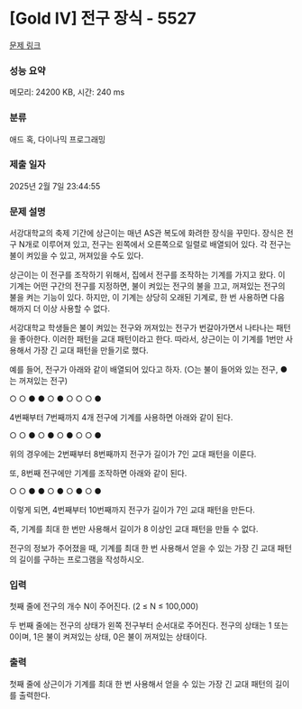 # [Gold IV] 전구 장식 - 5527 

[문제 링크](https://www.acmicpc.net/problem/5527) 

### 성능 요약

메모리: 24200 KB, 시간: 240 ms

### 분류

애드 혹, 다이나믹 프로그래밍

### 제출 일자

2025년 2월 7일 23:44:55

### 문제 설명

<p>서강대학교의 축제 기간에 상근이는 매년 AS관 복도에 화려한 장식을 꾸민다. 장식은 전구 N개로 이루어져 있고, 전구는 왼쪽에서 오른쪽으로 일렬로 배열되어 있다. 각 전구는 불이 켜있을 수 있고, 꺼져있을 수도 있다.</p>

<p>상근이는 이 전구를 조작하기 위해서, 집에서 전구를 조작하는 기계를 가지고 왔다. 이 기계는 어떤 구간의 전구를 지정하면, 불이 켜있는 전구의 불을 끄고, 꺼져있는 전구의 불을 켜는 기능이 있다. 하지만, 이 기계는 상당히 오래된 기계로, 한 번 사용하면 다음 해까지 더 이상 사용할 수 없다.</p>

<p>서강대학교 학생들은 불이 켜있는 전구와 꺼져있는 전구가 번갈아가면서 나타나는 패턴을 좋아한다. 이러한 패턴을 교대 패턴이라고 한다. 따라서, 상근이는 이 기계를 1번만 사용해서 가장 긴 교대 패턴을 만들기로 했다.</p>

<p>예를 들어, 전구가 아래와 같이 배열되어 있다고 하자. (○는 불이 들어와 있는 전구, ●는 꺼져있는 전구)</p>

<p>○ ○ ● ● ○ ● ○ ○ ○ ●</p>

<p>4번째부터 7번째까지 4개 전구에 기계를 사용하면 아래와 같이 된다.</p>

<p>○ ○ ● ○ ● ○ ● ○ ○ ●</p>

<p>위의 경우에는 2번째부터 8번째까지 전구가 길이가 7인 교대 패턴을 이룬다.</p>

<p>또, 8번째 전구에만 기계를 조작하면 아래와 같이 된다.</p>

<p>○ ○ ● ● ○ ● ○ ● ○ ●</p>

<p>이렇게 되면, 4번째부터 10번째까지 전구가 길이가 7인 교대 패턴을 만든다.</p>

<p>즉, 기계를 최대 한 번만 사용해서 길이가 8 이상인 교대 패턴을 만들 수 없다.</p>

<p>전구의 정보가 주어졌을 때, 기계를 최대 한 번 사용해서 얻을 수 있는 가장 긴 교대 패턴의 길이를 구하는 프로그램을 작성하시오.</p>

### 입력 

 <p>첫째 줄에 전구의 개수 N이 주어진다. (2 ≤ N ≤ 100,000)</p>

<p>두 번째 줄에는 전구의 상태가 왼쪽 전구부터 순서대로 주어진다. 전구의 상태는 1 또는 0이며, 1은 불이 켜져있는 상태, 0은 불이 꺼져있는 상태이다.</p>

### 출력 

 <p>첫째 줄에 상근이가 기계를 최대 한 번 사용해서 얻을 수 있는 가장 긴 교대 패턴의 길이를 출력한다.</p>


